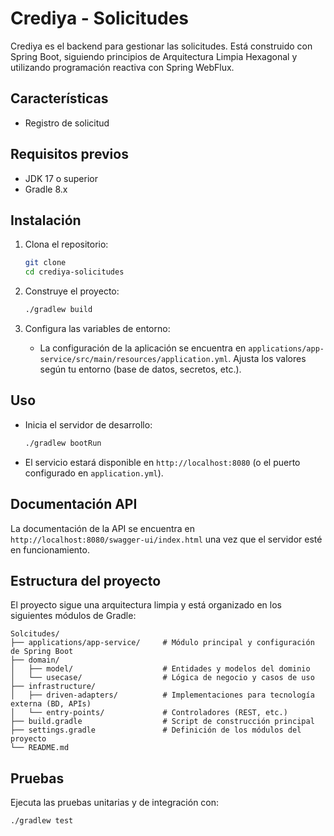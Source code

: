 # Crediya - Solicitudes

Crediya es el backend para gestionar las solicitudes. Está construido con Spring Boot, siguiendo principios de Arquitectura Limpia Hexagonal y utilizando programación reactiva con Spring WebFlux.

## Características

- Registro de solicitud

## Requisitos previos

- JDK 17 o superior
- Gradle 8.x

## Instalación

1. Clona el repositorio:
   ```bash
   git clone 
   cd crediya-solicitudes
   ```

2. Construye el proyecto:
   ```bash
   ./gradlew build
   ```

3. Configura las variables de entorno:
   - La configuración de la aplicación se encuentra en `applications/app-service/src/main/resources/application.yml`. Ajusta los valores según tu entorno (base de datos, secretos, etc.).

## Uso

- Inicia el servidor de desarrollo:
  ```bash
  ./gradlew bootRun
  ```
- El servicio estará disponible en `http://localhost:8080` (o el puerto configurado en `application.yml`).

## Documentación API

La documentación de la API se encuentra en `http://localhost:8080/swagger-ui/index.html` una vez que el servidor esté en funcionamiento.

## Estructura del proyecto

El proyecto sigue una arquitectura limpia y está organizado en los siguientes módulos de Gradle:

```
Solcitudes/
├── applications/app-service/     # Módulo principal y configuración de Spring Boot
├── domain/
│   ├── model/                    # Entidades y modelos del dominio
│   └── usecase/                  # Lógica de negocio y casos de uso
├── infrastructure/
│   ├── driven-adapters/          # Implementaciones para tecnología externa (BD, APIs)
│   └── entry-points/             # Controladores (REST, etc.)
├── build.gradle                  # Script de construcción principal
├── settings.gradle               # Definición de los módulos del proyecto
└── README.md
```

## Pruebas

Ejecuta las pruebas unitarias y de integración con:
```bash
./gradlew test
```
